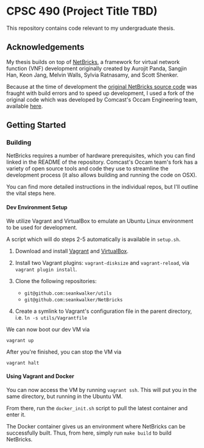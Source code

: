 # CPSC 490 (Project Title TBD)

This repository contains code relevant to my undergraduate thesis.

## Acknowledgements

My thesis builds on top of [NetBricks](http://netbricks.io/), a framework for virtual network function (VNF) development originally created by Aurojit Panda, Sangjin Han, Keon Jang, Melvin Walls, Sylvia Ratnasamy, and Scott Shenker.

Because at the time of development the [original NetBricks source code](https://github.com/netsys/netbricks) was fraught with build errors and to speed up development, I used a fork of the original code which was developed by Comcast's Occam Engineering team, available [here](https://github.com/williamofockham/NetBricks).

## Getting Started

### Building

NetBricks requires a number of hardware prerequisites, which you can find linked in the README of the repository. Comcast's Occam team's fork has a variety of open source tools and code they use to streamline the development process (it also allows building and running the code on OSX).

You can find more detailed instructions in the individual repos, but I'll outline the vital steps here.

#### Dev Environment Setup

We utilize Vagrant and VirtualBox to emulate an Ubuntu Linux environment to be used for development.

A script which will do steps 2-5 automatically is available in `setup.sh`.

1. Download and install [Vagrant](https://www.vagrantup.com/downloads.html) and [VirtualBox](https://www.virtualbox.org/wiki/Downloads).

2. Install two Vagrant plugins: `vagrant-disksize` and `vagrant-reload`, via `vagrant plugin install`.

3. Clone the following repositories:

   - `git@github.com:seankwalker/utils`
   - `git@github.com:seankwalker/NetBricks`

4. Create a symlink to Vagrant's configuration file in the parent directory, i.e. `ln -s utils/Vagrantfile`

We can now boot our dev VM via

`vagrant up`

After you're finished, you can stop the VM via

`vagrant halt`

#### Using Vagrant and Docker

You can now access the VM by running `vagrant ssh`. This will put you in the same directory, but running in the Ubuntu VM.

From there, run the `docker_init.sh` script to pull the latest container and enter it.

The Docker container gives us an environment where NetBricks can be successfully built. Thus, from here, simply run `make build` to build NetBricks.
